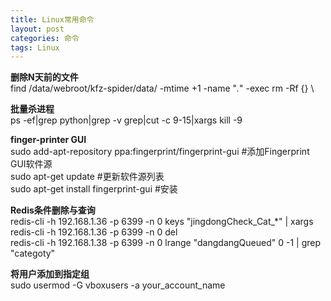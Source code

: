 ```yaml
---
title: Linux常用命令
layout: post
categories: 命令
tags: Linux
---
```

__删除N天前的文件__  
find /data/webroot/kfz-spider/data/ -mtime +1 -name "*.*" -exec rm -Rf {} \  
  
__批量杀进程__  
ps -ef|grep python|grep -v grep|cut -c 9-15|xargs kill -9  
  
__finger-printer GUI__  
sudo add-apt-repository ppa:fingerprint/fingerprint-gui  #添加Fingerprint GUI软件源  
sudo apt-get update #更新软件源列表  
sudo apt-get install fingerprint-gui  #安装  
  
__Redis条件删除与查询__  
redis-cli -h 192.168.1.36 -p 6399 -n 0 keys "jingdongCheck_Cat_*" | xargs redis-cli -h 192.168.1.36 -p 6399 -n 0 del  
redis-cli -h 192.168.1.38 -p 6399 -n 0 lrange "dangdangQueued" 0 -1 | grep "categoty"


__将用户添加到指定组__  
sudo usermod -G vboxusers -a your_account_name